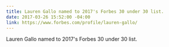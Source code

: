 ```yaml
---
title: Lauren Gallo named to 2017's Forbes 30 under 30 list.
date: 2017-03-26 15:52:00 -04:00
link: https://www.forbes.com/profile/lauren-gallo/
---
```


Lauren Gallo named to 2017's Forbes 30 under 30 list.